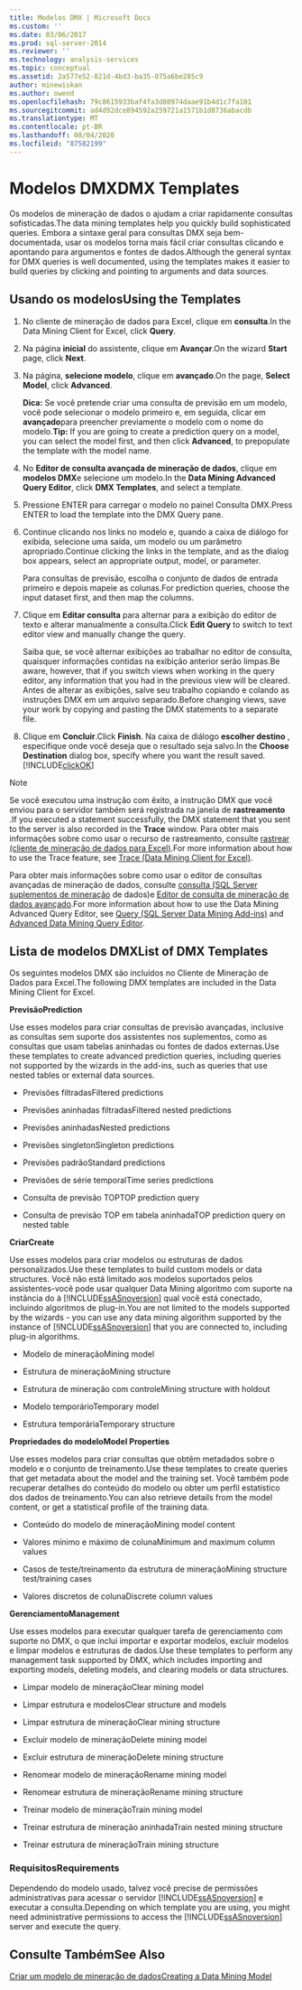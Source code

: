 ```yaml
---
title: Modelos DMX | Microsoft Docs
ms.custom: ''
ms.date: 03/06/2017
ms.prod: sql-server-2014
ms.reviewer: ''
ms.technology: analysis-services
ms.topic: conceptual
ms.assetid: 2a577e52-821d-4bd3-ba35-075a6be285c9
author: minewiskan
ms.author: owend
ms.openlocfilehash: 79c8615933baf4fa3d80974daae91b4d1c7fa101
ms.sourcegitcommit: ad4d92dce894592a259721a1571b1d8736abacdb
ms.translationtype: MT
ms.contentlocale: pt-BR
ms.lasthandoff: 08/04/2020
ms.locfileid: "87582199"
---
```

# <a name="dmx-templates"></a><span data-ttu-id="76f5d-102">Modelos DMX</span><span class="sxs-lookup"><span data-stu-id="76f5d-102">DMX Templates</span></span>
  <span data-ttu-id="76f5d-103">Os modelos de mineração de dados o ajudam a criar rapidamente consultas sofisticadas.</span><span class="sxs-lookup"><span data-stu-id="76f5d-103">The data mining templates help you quickly build sophisticated queries.</span></span> <span data-ttu-id="76f5d-104">Embora a sintaxe geral para consultas DMX seja bem-documentada, usar os modelos torna mais fácil criar consultas clicando e apontando para argumentos e fontes de dados.</span><span class="sxs-lookup"><span data-stu-id="76f5d-104">Although the general syntax for DMX queries is well documented, using the templates makes it easier to build queries by clicking and pointing to arguments and data sources.</span></span>  
  
## <a name="using-the-templates"></a><span data-ttu-id="76f5d-105">Usando os modelos</span><span class="sxs-lookup"><span data-stu-id="76f5d-105">Using the Templates</span></span>  
  
1.  <span data-ttu-id="76f5d-106">No cliente de mineração de dados para Excel, clique em **consulta**.</span><span class="sxs-lookup"><span data-stu-id="76f5d-106">In the Data Mining Client for Excel, click **Query**.</span></span>  
  
2.  <span data-ttu-id="76f5d-107">Na página **inicial** do assistente, clique em **Avançar**.</span><span class="sxs-lookup"><span data-stu-id="76f5d-107">On the wizard **Start** page, click **Next**.</span></span>  
  
3.  <span data-ttu-id="76f5d-108">Na página, **selecione modelo**, clique em **avançado**.</span><span class="sxs-lookup"><span data-stu-id="76f5d-108">On the page, **Select Model**, click **Advanced**.</span></span>  
  
     <span data-ttu-id="76f5d-109">**Dica:** Se você pretende criar uma consulta de previsão em um modelo, você pode selecionar o modelo primeiro e, em seguida, clicar em **avançado**para preencher previamente o modelo com o nome do modelo.</span><span class="sxs-lookup"><span data-stu-id="76f5d-109">**Tip:** If you are going to create a prediction query on a model, you can select the model first, and then click **Advanced**, to prepopulate the template with the model name.</span></span>  
  
4.  <span data-ttu-id="76f5d-110">No **Editor de consulta avançada de mineração de dados**, clique em **modelos DMX**e selecione um modelo.</span><span class="sxs-lookup"><span data-stu-id="76f5d-110">In the **Data Mining Advanced Query Editor**, click **DMX Templates**, and select a template.</span></span>  
  
5.  <span data-ttu-id="76f5d-111">Pressione ENTER para carregar o modelo no painel Consulta DMX.</span><span class="sxs-lookup"><span data-stu-id="76f5d-111">Press ENTER to load the template into the DMX Query pane.</span></span>  
  
6.  <span data-ttu-id="76f5d-112">Continue clicando nos links no modelo e, quando a caixa de diálogo for exibida, selecione uma saída, um modelo ou um parâmetro apropriado.</span><span class="sxs-lookup"><span data-stu-id="76f5d-112">Continue clicking the links in the template, and as the dialog box appears, select an appropriate output, model, or parameter.</span></span>  
  
     <span data-ttu-id="76f5d-113">Para consultas de previsão, escolha o conjunto de dados de entrada primeiro e depois mapeie as colunas.</span><span class="sxs-lookup"><span data-stu-id="76f5d-113">For prediction queries, choose the input dataset first, and then map the columns.</span></span>  
  
7.  <span data-ttu-id="76f5d-114">Clique em **Editar consulta** para alternar para a exibição do editor de texto e alterar manualmente a consulta.</span><span class="sxs-lookup"><span data-stu-id="76f5d-114">Click **Edit Query** to switch to text editor view and manually change the query.</span></span>  
  
     <span data-ttu-id="76f5d-115">Saiba que, se você alternar exibições ao trabalhar no editor de consulta, quaisquer informações contidas na exibição anterior serão limpas.</span><span class="sxs-lookup"><span data-stu-id="76f5d-115">Be aware, however, that if you switch views when working in the query editor, any information that you had in the previous view will be cleared.</span></span> <span data-ttu-id="76f5d-116">Antes de alterar as exibições, salve seu trabalho copiando e colando as instruções DMX em um arquivo separado.</span><span class="sxs-lookup"><span data-stu-id="76f5d-116">Before changing views, save your work by copying and pasting the DMX statements to a separate file.</span></span>  
  
8.  <span data-ttu-id="76f5d-117">Clique em **Concluir**.</span><span class="sxs-lookup"><span data-stu-id="76f5d-117">Click **Finish**.</span></span> <span data-ttu-id="76f5d-118">Na caixa de diálogo **escolher destino** , especifique onde você deseja que o resultado seja salvo.</span><span class="sxs-lookup"><span data-stu-id="76f5d-118">In the **Choose Destination** dialog  box, specify where you want the result saved.</span></span> [!INCLUDE[clickOK](../includes/clickok-md.md)]  
  
> [!NOTE]  
>  <span data-ttu-id="76f5d-119">Se você executou uma instrução com êxito, a instrução DMX que você enviou para o servidor também será registrada na janela de **rastreamento** .</span><span class="sxs-lookup"><span data-stu-id="76f5d-119">If you executed a statement successfully, the DMX statement that you sent to the server is also recorded in the **Trace** window.</span></span> <span data-ttu-id="76f5d-120">Para obter mais informações sobre como usar o recurso de rastreamento, consulte [rastrear &#40;cliente de mineração de dados para Excel&#41;](trace-data-mining-client-for-excel.md).</span><span class="sxs-lookup"><span data-stu-id="76f5d-120">For more information about how to use the Trace feature, see [Trace &#40;Data Mining Client for Excel&#41;](trace-data-mining-client-for-excel.md).</span></span>  
  
 <span data-ttu-id="76f5d-121">Para obter mais informações sobre como usar o editor de consultas avançadas de mineração de dados, consulte [consulta &#40;SQL Server suplementos de mineração](query-sql-server-data-mining-add-ins.md) de dados&#41;e [Editor de consulta de mineração de dados avançado](advanced-data-mining-query-editor.md).</span><span class="sxs-lookup"><span data-stu-id="76f5d-121">For more information about how to use the Data Mining Advanced Query Editor, see [Query &#40;SQL Server Data Mining Add-ins&#41;](query-sql-server-data-mining-add-ins.md) and [Advanced Data Mining Query Editor](advanced-data-mining-query-editor.md).</span></span>  
  
## <a name="list-of-dmx-templates"></a><span data-ttu-id="76f5d-122">Lista de modelos DMX</span><span class="sxs-lookup"><span data-stu-id="76f5d-122">List of DMX Templates</span></span>  
 <span data-ttu-id="76f5d-123">Os seguintes modelos DMX são incluídos no Cliente de Mineração de Dados para Excel.</span><span class="sxs-lookup"><span data-stu-id="76f5d-123">The following DMX templates are included in the Data Mining Client for Excel.</span></span>  
  
 <span data-ttu-id="76f5d-124">**Previsão**</span><span class="sxs-lookup"><span data-stu-id="76f5d-124">**Prediction**</span></span>  
  
 <span data-ttu-id="76f5d-125">Use esses modelos para criar consultas de previsão avançadas, inclusive as consultas sem suporte dos assistentes nos suplementos, como as consultas que usam tabelas aninhadas ou fontes de dados externas.</span><span class="sxs-lookup"><span data-stu-id="76f5d-125">Use these templates to create advanced prediction queries, including queries not supported by the wizards in the add-ins, such as queries that use nested tables or external data sources.</span></span>  
  
-   <span data-ttu-id="76f5d-126">Previsões filtradas</span><span class="sxs-lookup"><span data-stu-id="76f5d-126">Filtered predictions</span></span>  
  
-   <span data-ttu-id="76f5d-127">Previsões aninhadas filtradas</span><span class="sxs-lookup"><span data-stu-id="76f5d-127">Filtered nested predictions</span></span>  
  
-   <span data-ttu-id="76f5d-128">Previsões aninhadas</span><span class="sxs-lookup"><span data-stu-id="76f5d-128">Nested predictions</span></span>  
  
-   <span data-ttu-id="76f5d-129">Previsões singleton</span><span class="sxs-lookup"><span data-stu-id="76f5d-129">Singleton predictions</span></span>  
  
-   <span data-ttu-id="76f5d-130">Previsões padrão</span><span class="sxs-lookup"><span data-stu-id="76f5d-130">Standard predictions</span></span>  
  
-   <span data-ttu-id="76f5d-131">Previsões de série temporal</span><span class="sxs-lookup"><span data-stu-id="76f5d-131">Time series predictions</span></span>  
  
-   <span data-ttu-id="76f5d-132">Consulta de previsão TOP</span><span class="sxs-lookup"><span data-stu-id="76f5d-132">TOP prediction query</span></span>  
  
-   <span data-ttu-id="76f5d-133">Consulta de previsão TOP em tabela aninhada</span><span class="sxs-lookup"><span data-stu-id="76f5d-133">TOP prediction query on nested table</span></span>  
  
 <span data-ttu-id="76f5d-134">**Criar**</span><span class="sxs-lookup"><span data-stu-id="76f5d-134">**Create**</span></span>  
  
 <span data-ttu-id="76f5d-135">Use esses modelos para criar modelos ou estruturas de dados personalizados.</span><span class="sxs-lookup"><span data-stu-id="76f5d-135">Use these templates to build custom models or data structures.</span></span> <span data-ttu-id="76f5d-136">Você não está limitado aos modelos suportados pelos assistentes-você pode usar qualquer Data Mining algoritmo com suporte na instância do à [!INCLUDE[ssASnoversion](../includes/ssasnoversion-md.md)] qual você está conectado, incluindo algoritmos de plug-in.</span><span class="sxs-lookup"><span data-stu-id="76f5d-136">You are not limited to the models supported by the wizards - you can use any data mining algorithm supported by the instance of [!INCLUDE[ssASnoversion](../includes/ssasnoversion-md.md)] that you are connected to, including plug-in algorithms.</span></span>  
  
-   <span data-ttu-id="76f5d-137">Modelo de mineração</span><span class="sxs-lookup"><span data-stu-id="76f5d-137">Mining model</span></span>  
  
-   <span data-ttu-id="76f5d-138">Estrutura de mineração</span><span class="sxs-lookup"><span data-stu-id="76f5d-138">Mining structure</span></span>  
  
-   <span data-ttu-id="76f5d-139">Estrutura de mineração com controle</span><span class="sxs-lookup"><span data-stu-id="76f5d-139">Mining structure with holdout</span></span>  
  
-   <span data-ttu-id="76f5d-140">Modelo temporário</span><span class="sxs-lookup"><span data-stu-id="76f5d-140">Temporary model</span></span>  
  
-   <span data-ttu-id="76f5d-141">Estrutura temporária</span><span class="sxs-lookup"><span data-stu-id="76f5d-141">Temporary structure</span></span>  
  
 <span data-ttu-id="76f5d-142">**Propriedades do modelo**</span><span class="sxs-lookup"><span data-stu-id="76f5d-142">**Model Properties**</span></span>  
  
 <span data-ttu-id="76f5d-143">Use esses modelos para criar consultas que obtêm metadados sobre o modelo e o conjunto de treinamento.</span><span class="sxs-lookup"><span data-stu-id="76f5d-143">Use these templates to create queries that get metadata about the model and the training set.</span></span> <span data-ttu-id="76f5d-144">Você também pode recuperar detalhes do conteúdo do modelo ou obter um perfil estatístico dos dados de treinamento.</span><span class="sxs-lookup"><span data-stu-id="76f5d-144">You can also retrieve details from the model content, or get a statistical profile of the training data.</span></span>  
  
-   <span data-ttu-id="76f5d-145">Conteúdo do modelo de mineração</span><span class="sxs-lookup"><span data-stu-id="76f5d-145">Mining model content</span></span>  
  
-   <span data-ttu-id="76f5d-146">Valores mínimo e máximo de coluna</span><span class="sxs-lookup"><span data-stu-id="76f5d-146">Minimum and maximum column values</span></span>  
  
-   <span data-ttu-id="76f5d-147">Casos de teste/treinamento da estrutura de mineração</span><span class="sxs-lookup"><span data-stu-id="76f5d-147">Mining structure test/training cases</span></span>  
  
-   <span data-ttu-id="76f5d-148">Valores discretos de coluna</span><span class="sxs-lookup"><span data-stu-id="76f5d-148">Discrete column values</span></span>  
  
 <span data-ttu-id="76f5d-149">**Gerenciamento**</span><span class="sxs-lookup"><span data-stu-id="76f5d-149">**Management**</span></span>  
  
 <span data-ttu-id="76f5d-150">Use esses modelos para executar qualquer tarefa de gerenciamento com suporte no DMX, o que inclui importar e exportar modelos, excluir modelos e limpar modelos e estruturas de dados.</span><span class="sxs-lookup"><span data-stu-id="76f5d-150">Use these templates to perform any management task supported by DMX, which includes importing and exporting models, deleting models, and clearing models or data structures.</span></span>  
  
-   <span data-ttu-id="76f5d-151">Limpar modelo de mineração</span><span class="sxs-lookup"><span data-stu-id="76f5d-151">Clear mining model</span></span>  
  
-   <span data-ttu-id="76f5d-152">Limpar estrutura e modelos</span><span class="sxs-lookup"><span data-stu-id="76f5d-152">Clear structure and models</span></span>  
  
-   <span data-ttu-id="76f5d-153">Limpar estrutura de mineração</span><span class="sxs-lookup"><span data-stu-id="76f5d-153">Clear mining structure</span></span>  
  
-   <span data-ttu-id="76f5d-154">Excluir modelo de mineração</span><span class="sxs-lookup"><span data-stu-id="76f5d-154">Delete mining model</span></span>  
  
-   <span data-ttu-id="76f5d-155">Excluir estrutura de mineração</span><span class="sxs-lookup"><span data-stu-id="76f5d-155">Delete mining structure</span></span>  
  
-   <span data-ttu-id="76f5d-156">Renomear modelo de mineração</span><span class="sxs-lookup"><span data-stu-id="76f5d-156">Rename mining model</span></span>  
  
-   <span data-ttu-id="76f5d-157">Renomear estrutura de mineração</span><span class="sxs-lookup"><span data-stu-id="76f5d-157">Rename mining structure</span></span>  
  
-   <span data-ttu-id="76f5d-158">Treinar modelo de mineração</span><span class="sxs-lookup"><span data-stu-id="76f5d-158">Train mining model</span></span>  
  
-   <span data-ttu-id="76f5d-159">Treinar estrutura de mineração aninhada</span><span class="sxs-lookup"><span data-stu-id="76f5d-159">Train nested mining structure</span></span>  
  
-   <span data-ttu-id="76f5d-160">Treinar estrutura de mineração</span><span class="sxs-lookup"><span data-stu-id="76f5d-160">Train mining structure</span></span>  
  
### <a name="requirements"></a><span data-ttu-id="76f5d-161">Requisitos</span><span class="sxs-lookup"><span data-stu-id="76f5d-161">Requirements</span></span>  
 <span data-ttu-id="76f5d-162">Dependendo do modelo usado, talvez você precise de permissões administrativas para acessar o servidor [!INCLUDE[ssASnoversion](../includes/ssasnoversion-md.md)] e executar a consulta.</span><span class="sxs-lookup"><span data-stu-id="76f5d-162">Depending on which template you are using, you might need administrative permissions to access the [!INCLUDE[ssASnoversion](../includes/ssasnoversion-md.md)] server and execute the query.</span></span>  
  
## <a name="see-also"></a><span data-ttu-id="76f5d-163">Consulte Também</span><span class="sxs-lookup"><span data-stu-id="76f5d-163">See Also</span></span>  
 [<span data-ttu-id="76f5d-164">Criar um modelo de mineração de dados</span><span class="sxs-lookup"><span data-stu-id="76f5d-164">Creating a Data Mining Model</span></span>](creating-a-data-mining-model.md)  
  
  
